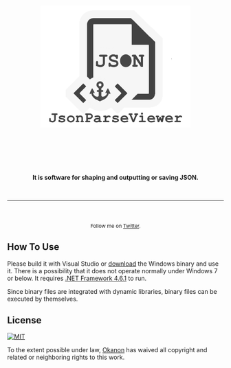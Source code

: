 <h1 align="center">
	<img width="350" src="https://raw.githubusercontent.com/okanon/JsonParseViewer/master/source/JsonParseViewer/Resources/icons/gitIcon.png" alt="Awesome">
	<br>
	<br>
</h1>

<br>
<br>

<p align="center">
	<b>It is software for shaping and outputting or saving JSON.</b>
</p>

<br>

---
<br>

<p align="center">
	<sub>Follow me on <a href="https://twitter.com/@xlyr_cs">Twitter</a>.</sub>
</p>

## How To Use
Please build it with Visual Studio or [download](https://github.com/okanon/JsonParseViewer/releases) the Windows binary and use it. There is a possibility that it does not operate normally under Windows 7 or below. It requires [.NET Framework 4.6.1](https://www.microsoft.com/en-Us/download/details.aspx?id=49981) to run.


Since binary files are integrated with dynamic libraries, binary files can be executed by themselves.

## License
[![MIT](https://upload.wikimedia.org/wikipedia/commons/f/f8/License_icon-mit-88x31-2.svg)](https://opensource.org/licenses/MIT)


To the extent possible under law, [Okanon](https://twitter.com/@xlyr_cs) has waived all copyright and related or neighboring rights to this work.
